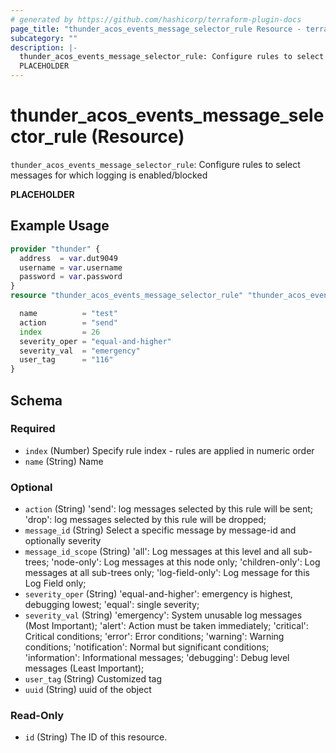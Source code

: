 ```yaml
---
# generated by https://github.com/hashicorp/terraform-plugin-docs
page_title: "thunder_acos_events_message_selector_rule Resource - terraform-provider-thunder"
subcategory: ""
description: |-
  thunder_acos_events_message_selector_rule: Configure rules to select messages for which logging is enabled/blocked
  PLACEHOLDER
---
```


# thunder_acos_events_message_selector_rule (Resource)

`thunder_acos_events_message_selector_rule`: Configure rules to select messages for which logging is enabled/blocked

__PLACEHOLDER__

## Example Usage

```terraform
provider "thunder" {
  address  = var.dut9049
  username = var.username
  password = var.password
}
resource "thunder_acos_events_message_selector_rule" "thunder_acos_events_message_selector_rule" {

  name          = "test"
  action        = "send"
  index         = 26
  severity_oper = "equal-and-higher"
  severity_val  = "emergency"
  user_tag      = "116"
}
```

<!-- schema generated by tfplugindocs -->
## Schema

### Required

- `index` (Number) Specify rule index - rules are applied in numeric order
- `name` (String) Name

### Optional

- `action` (String) 'send': log messages selected by this rule will be sent; 'drop': log messages selected by this rule will be dropped;
- `message_id` (String) Select a specific message by message-id and optionally severity
- `message_id_scope` (String) 'all': Log messages at this level and all sub-trees; 'node-only': Log messages at this node only; 'children-only': Log messages at all sub-trees only; 'log-field-only': Log message for this Log Field only;
- `severity_oper` (String) 'equal-and-higher': emergency is highest, debugging lowest; 'equal': single severity;
- `severity_val` (String) 'emergency': System unusable log messages (Most Important); 'alert': Action must be taken immediately; 'critical': Critical conditions; 'error': Error conditions; 'warning': Warning conditions; 'notification': Normal but significant conditions; 'information': Informational messages; 'debugging': Debug level messages (Least Important);
- `user_tag` (String) Customized tag
- `uuid` (String) uuid of the object

### Read-Only

- `id` (String) The ID of this resource.



